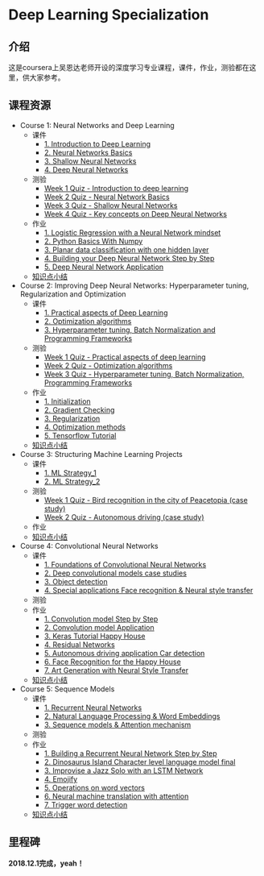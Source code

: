 # Deep Learning Specialization

## 介绍
这是coursera上吴恩达老师开设的深度学习专业课程，课件，作业，测验都在这里，供大家参考。

## 课程资源
- Course 1: Neural Networks and Deep Learning
    - 课件
        - [1. Introduction to Deep Learning](https://github.com/z-h-u-j-u-n/Coursera-Deep-Learning-Specialization/blob/master/C1%20Neural%20Networks%20and%20Deep%20Learning/Ch1%20Introduction%20to%20Deep%20Learning/Introduction%20to%20deep%20learning.pdf)
        - [2. Neural Networks Basics](https://github.com/z-h-u-j-u-n/Coursera-Deep-Learning-Specialization/blob/master/C1%20Neural%20Networks%20and%20Deep%20Learning/Ch2%20Neural%20Networks%20Basics/Neural%20Networks%20Basics.pdf)
        - [3. Shallow Neural Networks](https://github.com/z-h-u-j-u-n/Coursera-Deep-Learning-Specialization/blob/master/C1%20Neural%20Networks%20and%20Deep%20Learning/Ch3%20Shallow%20Neural%20Networks/Shallow%20neural%20networks.pdf)
        - [4. Deep Neural Networks](https://github.com/z-h-u-j-u-n/Coursera-Deep-Learning-Specialization/blob/master/C1%20Neural%20Networks%20and%20Deep%20Learning/Ch4%20Deep%20Neural%20Networks/Deep%20Neural%20Networks.pdf)
    - 测验
        - [Week 1 Quiz - Introduction to deep learning](https://github.com/z-h-u-j-u-n/Coursera-Deep-Learning-Specialization/blob/master/C1%20Neural%20Networks%20and%20Deep%20Learning/Ch1%20Introduction%20to%20Deep%20Learning/Week%201%20Quiz%20-%20Introduction%20to%20deep%20learning.md)
        - [Week 2 Quiz - Neural Network Basics](https://github.com/z-h-u-j-u-n/Coursera-Deep-Learning-Specialization/blob/master/C1%20Neural%20Networks%20and%20Deep%20Learning/Ch2%20Neural%20Networks%20Basics/Week%202%20Quiz%20-%20Neural%20Network%20Basics.md)
        - [Week 3 Quiz - Shallow Neural Networks](https://github.com/z-h-u-j-u-n/Coursera-Deep-Learning-Specialization/blob/master/C1%20Neural%20Networks%20and%20Deep%20Learning/Ch3%20Shallow%20Neural%20Networks/Week%203%20Quiz%20-%20Shallow%20Neural%20Networks.md)
        - [Week 4 Quiz - Key concepts on Deep Neural Networks](https://github.com/z-h-u-j-u-n/Coursera-Deep-Learning-Specialization/blob/master/C1%20Neural%20Networks%20and%20Deep%20Learning/Ch4%20Deep%20Neural%20Networks/Week%204%20Quiz%20-%20Key%20concepts%20on%20Deep%20Neural%20Networks.md)
    - 作业
        - [1. Logistic Regression with a Neural Network mindset](https://github.com/z-h-u-j-u-n/Coursera-Deep-Learning-Specialization/blob/master/C1%20Neural%20Networks%20and%20Deep%20Learning/Ch2%20Neural%20Networks%20Basics/Logistic%20Regression%20with%20a%20Neural%20Network%20mindset.ipynb)
        - [2. Python Basics With Numpy](https://github.com/z-h-u-j-u-n/Coursera-Deep-Learning-Specialization/blob/master/C1%20Neural%20Networks%20and%20Deep%20Learning/Ch2%20Neural%20Networks%20Basics/Python%20Basics%20With%20Numpy.ipynb)
        - [3. Planar data classification with one hidden layer](https://github.com/z-h-u-j-u-n/Coursera-Deep-Learning-Specialization/blob/master/C1%20Neural%20Networks%20and%20Deep%20Learning/Ch3%20Shallow%20Neural%20Networks/Planar%20data%20classification%20with%20one%20hidden%20layer.ipynb)
        - [4. Building your Deep Neural Network Step by Step](https://github.com/z-h-u-j-u-n/Coursera-Deep-Learning-Specialization/blob/master/C1%20Neural%20Networks%20and%20Deep%20Learning/Ch4%20Deep%20Neural%20Networks/Building%20your%20Deep%20Neural%20Network%20Step%20by%20Step.ipynb)
        - [5. Deep Neural Network Application](https://github.com/z-h-u-j-u-n/Coursera-Deep-Learning-Specialization/blob/master/C1%20Neural%20Networks%20and%20Deep%20Learning/Ch4%20Deep%20Neural%20Networks/Deep%20Neural%20Network%20Application.ipynb)
    - [知识点小结](https://github.com/z-h-u-j-u-n/Coursera-Deep-Learning-Specialization/blob/master/C1%20Neural%20Networks%20and%20Deep%20Learning/README.md)
- Course 2: Improving Deep Neural Networks: Hyperparameter tuning, Regularization and Optimization
    - 课件
        - [1. Practical aspects of Deep Learning](https://github.com/z-h-u-j-u-n/Coursera-Deep-Learning-Specialization/blob/master/C2%20Improving%20Deep%20Neural%20Networks%20Hyperparameter%20tuning%2C%20Regularization%20and%20Optimization/Ch1%20Practical%20aspects%20of%20Deep%20Learning/Practical%20aspects%20of%20deep%20learning.pdf)
        - [2. Optimization algorithms](https://github.com/z-h-u-j-u-n/Coursera-Deep-Learning-Specialization/blob/master/C2%20Improving%20Deep%20Neural%20Networks%20Hyperparameter%20tuning%2C%20Regularization%20and%20Optimization/Ch2%20Optimization%20algorithms/Optimization%20algorithms.pdf)
        - [3. Hyperparameter tuning, Batch Normalization and Programming Frameworks](https://github.com/z-h-u-j-u-n/Coursera-Deep-Learning-Specialization/blob/master/C2%20Improving%20Deep%20Neural%20Networks%20Hyperparameter%20tuning%2C%20Regularization%20and%20Optimization/Ch3%20Hyperparameter%20tuning%2C%20Batch%20Normalization%20and%20Programming%20Frameworks/Hyperparameter%20tuning%2C%20Batch%20Normalization%20and%20Programming%20Frameworks.pdf)
    - 测验
        - [Week 1 Quiz - Practical aspects of deep learning](https://github.com/z-h-u-j-u-n/Coursera-Deep-Learning-Specialization/blob/master/C2%20Improving%20Deep%20Neural%20Networks%20Hyperparameter%20tuning%2C%20Regularization%20and%20Optimization/Ch1%20Practical%20aspects%20of%20Deep%20Learning/Week%201%20Quiz%20-%20Practical%20aspects%20of%20deep%20learning.md)
        - [Week 2 Quiz - Optimization algorithms](https://github.com/z-h-u-j-u-n/Coursera-Deep-Learning-Specialization/blob/master/C2%20Improving%20Deep%20Neural%20Networks%20Hyperparameter%20tuning%2C%20Regularization%20and%20Optimization/Ch2%20Optimization%20algorithms/Week%202%20Quiz%20-%20Optimization%20algorithms.md)
        - [Week 3 Quiz - Hyperparameter tuning, Batch Normalization, Programming Frameworks](https://github.com/z-h-u-j-u-n/Coursera-Deep-Learning-Specialization/blob/master/C2%20Improving%20Deep%20Neural%20Networks%20Hyperparameter%20tuning%2C%20Regularization%20and%20Optimization/Ch3%20Hyperparameter%20tuning%2C%20Batch%20Normalization%20and%20Programming%20Frameworks/Week%203%20Quiz%20-%20Hyperparameter%20tuning%2C%20Batch%20Normalization%2C%20Programming%20Frameworks.md)
    - 作业
        - [1. Initialization](https://github.com/z-h-u-j-u-n/Coursera-Deep-Learning-Specialization/blob/master/C2%20Improving%20Deep%20Neural%20Networks%20Hyperparameter%20tuning%2C%20Regularization%20and%20Optimization/Ch1%20Practical%20aspects%20of%20Deep%20Learning/Initialization.ipynb)
        - [2. Gradient Checking](https://github.com/z-h-u-j-u-n/Coursera-Deep-Learning-Specialization/blob/master/C2%20Improving%20Deep%20Neural%20Networks%20Hyperparameter%20tuning%2C%20Regularization%20and%20Optimization/Ch1%20Practical%20aspects%20of%20Deep%20Learning/Gradient%20Checking.ipynb)
        - [3. Regularization](https://github.com/z-h-u-j-u-n/Coursera-Deep-Learning-Specialization/blob/master/C2%20Improving%20Deep%20Neural%20Networks%20Hyperparameter%20tuning%2C%20Regularization%20and%20Optimization/Ch1%20Practical%20aspects%20of%20Deep%20Learning/Regularization.ipynb)
        - [4. Optimization methods](https://github.com/z-h-u-j-u-n/Coursera-Deep-Learning-Specialization/blob/master/C2%20Improving%20Deep%20Neural%20Networks%20Hyperparameter%20tuning%2C%20Regularization%20and%20Optimization/Ch2%20Optimization%20algorithms/Optimization%20methods.ipynb)
        - [5. Tensorflow Tutorial](https://github.com/z-h-u-j-u-n/Coursera-Deep-Learning-Specialization/blob/master/C2%20Improving%20Deep%20Neural%20Networks%20Hyperparameter%20tuning%2C%20Regularization%20and%20Optimization/Ch3%20Hyperparameter%20tuning%2C%20Batch%20Normalization%20and%20Programming%20Frameworks/Tensorflow%20Tutorial.ipynb)
    - [知识点小结](https://github.com/z-h-u-j-u-n/Coursera-Deep-Learning-Specialization/blob/master/C2%20Improving%20Deep%20Neural%20Networks%20Hyperparameter%20tuning%2C%20Regularization%20and%20Optimization/README.md)
- Course 3: Structuring Machine Learning Projects
    - 课件
        - [1. ML Strategy_1](https://github.com/z-h-u-j-u-n/Coursera-Deep-Learning-Specialization/blob/master/C3%20Structuring%20Machine%20Learning%20Projects/Ch1%20ML%20Strategy_1/ML%20Strategy_1.pdf)
        - [2. ML Strategy_2](https://github.com/z-h-u-j-u-n/Coursera-Deep-Learning-Specialization/blob/master/C3%20Structuring%20Machine%20Learning%20Projects/Ch2%20ML%20Strategy_2/ML%20Strategy_2.pdf)
    - 测验
        - [Week 1 Quiz - Bird recognition in the city of Peacetopia (case study)](https://github.com/z-h-u-j-u-n/Coursera-Deep-Learning-Specialization/blob/master/C3%20Structuring%20Machine%20Learning%20Projects/Ch1%20ML%20Strategy_1/Week%201%20Quiz%20-%20Bird%20recognition%20in%20the%20city%20of%20Peacetopia%20(case%20study).md)
        - [Week 2 Quiz - Autonomous driving (case study)](https://github.com/z-h-u-j-u-n/Coursera-Deep-Learning-Specialization/blob/master/C3%20Structuring%20Machine%20Learning%20Projects/Ch2%20ML%20Strategy_2/Week%202%20Quiz%20-%20Autonomous%20driving%20(case%20study).md)
    - 作业
    - [知识点小结](https://github.com/z-h-u-j-u-n/Coursera-Deep-Learning-Specialization/blob/master/C3%20Structuring%20Machine%20Learning%20Projects/README.md)
- Course 4: Convolutional Neural Networks
    - 课件
        - [1. Foundations of Convolutional Neural Networks](https://github.com/z-h-u-j-u-n/Coursera-Deep-Learning-Specialization/blob/master/C4%20Convolutional%20Neural%20Networks/Ch1%20Foundations%20of%20Convolutional%20Neural%20Networks/Foundations%20of%20Convolutional%20Neural%20Networks.pdf)
        - [2. Deep convolutional models case studies](https://github.com/z-h-u-j-u-n/Coursera-Deep-Learning-Specialization/blob/master/C4%20Convolutional%20Neural%20Networks/Ch2%20Deep%20convolutional%20models%20case%20studies/Deep%20convolutional%20models%20%20case%20studies.pdf)
        - [3. Object detection](https://github.com/z-h-u-j-u-n/Coursera-Deep-Learning-Specialization/blob/master/C4%20Convolutional%20Neural%20Networks/Ch3%20Object%20detection/Object%20detection.pdf)
        - [4. Special applications Face recognition & Neural style transfer](https://github.com/z-h-u-j-u-n/Coursera-Deep-Learning-Specialization/blob/master/C4%20Convolutional%20Neural%20Networks/Ch4%20Special%20applications%20Face%20recognition%20%26%20Neural%20style%20transfer/Special%20applications%20Face%20recognition%20%26%20Neural%20style%20transfer.pdf)
    - 测验
    - 作业
        - [1. Convolution model Step by Step](https://github.com/z-h-u-j-u-n/Coursera-Deep-Learning-Specialization/blob/master/C4%20Convolutional%20Neural%20Networks/Ch1%20Foundations%20of%20Convolutional%20Neural%20Networks/Convolution%20model%20Step%20by%20Step.ipynb)
        - [2. Convolution model Application](https://github.com/z-h-u-j-u-n/Coursera-Deep-Learning-Specialization/blob/master/C4%20Convolutional%20Neural%20Networks/Ch1%20Foundations%20of%20Convolutional%20Neural%20Networks/Convolution%20model%20Application.ipynb)
        - [3. Keras Tutorial Happy House](https://github.com/z-h-u-j-u-n/Coursera-Deep-Learning-Specialization/blob/master/C4%20Convolutional%20Neural%20Networks/Ch2%20Deep%20convolutional%20models%20case%20studies/Keras%20Tutorial%20Happy%20House.ipynb)
        - [4. Residual Networks](https://github.com/z-h-u-j-u-n/Coursera-Deep-Learning-Specialization/blob/master/C4%20Convolutional%20Neural%20Networks/Ch2%20Deep%20convolutional%20models%20case%20studies/Residual%20Networks.ipynb)
        - [5. Autonomous driving application Car detection](https://github.com/z-h-u-j-u-n/Coursera-Deep-Learning-Specialization/blob/master/C4%20Convolutional%20Neural%20Networks/Ch3%20Object%20detection/Autonomous%20driving%20application%20Car%20detection.ipynb)
        - [6. Face Recognition for the Happy House](https://github.com/z-h-u-j-u-n/Coursera-Deep-Learning-Specialization/blob/master/C4%20Convolutional%20Neural%20Networks/Ch4%20Special%20applications%20Face%20recognition%20%26%20Neural%20style%20transfer/Face%20Recognition%20for%20the%20Happy%20House.ipynb)
        - [7. Art Generation with Neural Style Transfer](https://github.com/z-h-u-j-u-n/Coursera-Deep-Learning-Specialization/blob/master/C4%20Convolutional%20Neural%20Networks/Ch4%20Special%20applications%20Face%20recognition%20%26%20Neural%20style%20transfer/Art%20Generation%20with%20Neural%20Style%20Transfer.ipynb)
    - [知识点小结](https://github.com/z-h-u-j-u-n/Coursera-Deep-Learning-Specialization/blob/master/C4%20Convolutional%20Neural%20Networks/README.md)
- Course 5: Sequence Models
    - 课件
        - [1. Recurrent Neural Networks](https://github.com/z-h-u-j-u-n/Coursera-Deep-Learning-Specialization/blob/master/C5%20Sequence%20Models/Ch1%20Recurrent%20Neural%20Networks/Recurrent%20Neural%20Networks.pdf)
        - [2. Natural Language Processing & Word Embeddings](https://github.com/z-h-u-j-u-n/Coursera-Deep-Learning-Specialization/blob/master/C5%20Sequence%20Models/Ch2%20Natural%20Language%20Processing%20%26%20Word%20Embeddings/Natural%20Language%20Processing%20%26%20Word%20Embeddings.pdf)
        - [3. Sequence models & Attention mechanism](https://github.com/z-h-u-j-u-n/Coursera-Deep-Learning-Specialization/blob/master/C5%20Sequence%20Models/Ch3%20Sequence%20models%20%26%20Attention%20mechanism/Sequence%20models%20%26%20Attention%20mechanism.pdf)
    - 测验
    - 作业
        - [1. Building a Recurrent Neural Network Step by Step](https://github.com/z-h-u-j-u-n/Coursera-Deep-Learning-Specialization/blob/master/C5%20Sequence%20Models/Ch1%20Recurrent%20Neural%20Networks/Building%20a%20Recurrent%20Neural%20Network%20Step%20by%20Step.ipynb)
        - [2. Dinosaurus Island Character level language model final](https://github.com/z-h-u-j-u-n/Coursera-Deep-Learning-Specialization/blob/master/C5%20Sequence%20Models/Ch1%20Recurrent%20Neural%20Networks/Dinosaurus%20Island%20Character%20level%20language%20model%20final.ipynb)
        - [3. Improvise a Jazz Solo with an LSTM Network](https://github.com/z-h-u-j-u-n/Coursera-Deep-Learning-Specialization/blob/master/C5%20Sequence%20Models/Ch1%20Recurrent%20Neural%20Networks/Improvise%20a%20Jazz%20Solo%20with%20an%20LSTM%20Network.ipynb)
        - [4. Emojify](https://github.com/z-h-u-j-u-n/Coursera-Deep-Learning-Specialization/blob/master/C5%20Sequence%20Models/Ch2%20Natural%20Language%20Processing%20%26%20Word%20Embeddings/Emojify.ipynb)
        - [5. Operations on word vectors](https://github.com/z-h-u-j-u-n/Coursera-Deep-Learning-Specialization/blob/master/C5%20Sequence%20Models/Ch2%20Natural%20Language%20Processing%20%26%20Word%20Embeddings/Operations%20on%20word%20vectors.ipynb)
        - [6. Neural machine translation with attention](https://github.com/z-h-u-j-u-n/Coursera-Deep-Learning-Specialization/blob/master/C5%20Sequence%20Models/Ch3%20Sequence%20models%20%26%20Attention%20mechanism/Neural%20machine%20translation%20with%20attention.ipynb)
        - [7. Trigger word detection](https://github.com/z-h-u-j-u-n/Coursera-Deep-Learning-Specialization/blob/master/C5%20Sequence%20Models/Ch3%20Sequence%20models%20%26%20Attention%20mechanism/Trigger%20word%20detection.ipynb)
    - [知识点小结](https://github.com/z-h-u-j-u-n/Coursera-Deep-Learning-Specialization/blob/master/C5%20Sequence%20Models/README.md)
    
## 里程碑
**2018.12.1完成，yeah！**

